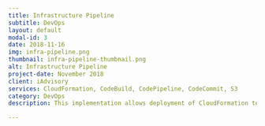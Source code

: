```yaml
---
title: Infrastructure Pipeline
subtitle: DevOps
layout: default
modal-id: 3
date: 2018-11-16
img: infra-pipeline.png
thumbnail: infra-pipeline-thumbnail.png
alt: Infrastructure Pipeline
project-date: November 2018
client: iAdvisory
services: CloudFormation, CodeBuild, CodePipeline, CodeCommit, S3
category: DevOps
description: This implementation allows deployment of CloudFormation templates using CodePipeline. Engineers check-in the templates in CodeCommit which triggers the Pipeline. In Build stage, template syntax is validated using cfn-lint followed by security validation using cfn-nag. It reports if permissions are too permissive and fails the build in that case. Next stage is called Approval where anyone from designed set of individuals reviews and approves the change. In Deploy stage, templates are pushed to S3 first and then deployed using CloudFormation as Nested Stacks.

---
```

